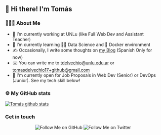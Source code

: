 ## 👋 Hi there! I'm Tomás

### 👨🏻‍💻 About Me

- 🔭 I’m currently working at UNLu (like Full Web Dev and Assistant Teacher)
- 🌱 I’m currently learning 🧑‍🔬 Data Science and 🐳 Docker environment
- ✍️ Occasionally, I write some thoughts on [my Blog](http://tomasdelvechio.github.io/blog/) (Spanish Only for now)
- ✉️ You can write me to tdelvechio@unlu.edu.ar or tomasdelvechio17+github@gmail.com
- 👷 I'm currently open for Job Proposals in Web Dev (Senior) or DevOps (Junior). See my tech skill below!

### ⚙️ My GitHub stats

[![Tomás github stats](https://github-readme-stats.vercel.app/api?username=tomasdelvechio&count_private=true&show_icons=true&theme=solarized-dark)](https://github.com/tomasdelvechio)

### Get in touch

<p align="center">
  <img src="https://img.shields.io/github/followers/tomasdelvechio?label=Follow%20me%21&style=social" alt="Follow Me on GitHub" />
  <img src="https://img.shields.io/twitter/url?label=Follow%20Me%20on%20Tw&style=social&url=https%3A%2F%2Ftwitter.com%2Ftdelvechio" alt="Follow Me on Twitter" />
</p>


<!--
**tomasdelvechio/tomasdelvechio** is a ✨ _special_ ✨ repository because its `README.md` (this file) appears on your GitHub profile.

Here are some ideas to get you started:

- 🔭 I’m currently working on ...
- 🌱 I’m currently learning ...
- 👯 I’m looking to collaborate on ...
- 🤔 I’m looking for help with ...
- 💬 Ask me about ...
- 📫 How to reach me: ...
- 😄 Pronouns: ...
- ⚡ Fun fact: ...
-->
